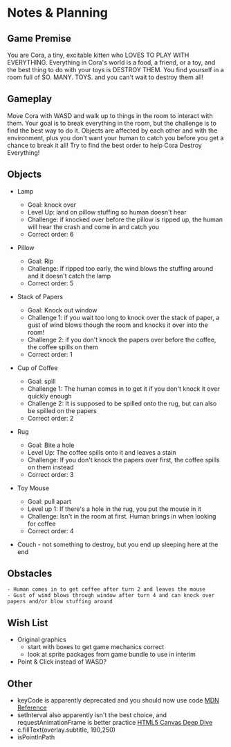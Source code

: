 # Notes & Planning

## Game Premise
You are Cora, a tiny, excitable kitten who LOVES TO PLAY WITH EVERYTHING. Everything in Cora's world is a food, a friend, or a toy, and the best thing to do with your toys is DESTROY THEM. You find yourself in a room full of SO. MANY. TOYS. and you can't wait to destroy them all!

## Gameplay
Move Cora with WASD and walk up to things in the room to interact with them. Your goal is to break everything in the room, but the challenge is to find the best way to do it. Objects are affected by each other and with the environment, plus you don't want your human to catch you before you get a chance to break it all! Try to find the best order to help Cora Destroy Everything!

## Objects
- Lamp
    - Goal: knock over
    - Level Up: land on pillow stuffing so human doesn't hear
    - Challenge: if knocked over before the pillow is ripped up, the human will hear the crash and come in and catch you
    - Correct order: 6
- Pillow
    - Goal: Rip
    - Challenge: If ripped too early, the wind blows the stuffing around and it doesn't catch the lamp
    - Correct order: 5
- Stack of Papers
    - Goal: Knock out window
    - Challenge 1: if you wait too long to knock over the stack of paper, a gust of wind blows though the room and knocks it over into the room!
    - Challenge 2: if you don't knock the papers over before the coffee, the coffee spills on them
    - Correct order: 1
- Cup of Coffee
    - Goal: spill
    - Challenge 1: The human comes in to get it if you don't knock it over quickly enough
    - Challenge 2: It is supposed to be spilled onto the rug, but can also be spilled on the papers
    - Correct order: 2
- Rug
    - Goal: Bite a hole
    - Level Up: The coffee spills onto it and leaves a stain
    - Challenge: If you don't knock the papers over first, the coffee spills on them instead
    - Correct order: 3
- Toy Mouse
    - Goal: pull apart
    - Level up 1: If there's a hole in the rug, you put the mouse in it
    - Challenge: Isn't in the room at first. Human brings in when looking for coffee
    - Correct order: 4

- Couch - not something to destroy, but you end up sleeping here at the end

## Obstacles
    - Human comes in to get coffee after turn 2 and leaves the mouse
    - Gust of wind blows through window after turn 4 and can knock over papers and/or blow stuffing around
    
## Wish List
- Original graphics
    - start with boxes to get game mechanics correct
    - look at sprite packages from game bundle to use in interim
- Point & Click instead of WASD?

## Other
- keyCode is apparently deprecated and you should now use code [MDN Reference](https://developer.mozilla.org/en-US/docs/Web/API/KeyboardEvent/keyCode)
- setInterval also apparently isn't the best choice, and requestAnimationFrame is better practice [HTML5 Canvas Deep Dive](https://joshondesign.com/p/books/canvasdeepdive/chapter04.html#settimeout)
- c.fillText(overlay.subtitle, 190,250)
- isPointInPath

